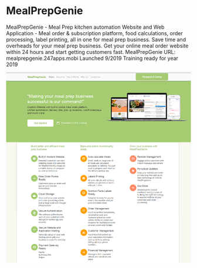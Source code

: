 # MealPrepGenie
MealPrepGenie - Meal Prep kitchen automation Website and Web Application - Meal order & subscription platform, food calculations, order processing, label printing, all in one for meal prep business. Save time and overheads for your meal prep business. Get your online meal order website within 24 hours and start getting customers fast.
MealPrepGenie
URL: mealprepgenie.247apps.mobi
Launched 9/2019
Training ready for year 2019

![Image description](https://github.com/247apps/MealPrepGenie/blob/master/mealprepgenie-software.jpg)

